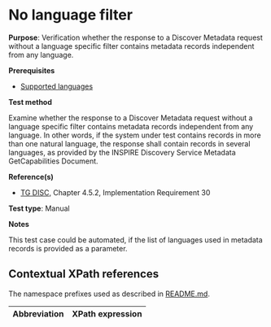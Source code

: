 # No language filter

**Purpose**: Verification whether the response to a Discover Metadata request without a language specific filter contains metadata records independent from any language.

**Prerequisites**

* [Supported languages](supported-languages.md)

**Test method**

Examine whether the response to a Discover Metadata request without a language specific filter contains metadata records independent from any language. In other words, if the system under test contains records in more than one natural language, the response shall contain records in several languages, as provided by the INSPIRE Discovery Service Metadata GetCapabilities Document.

**Reference(s)**

* [TG DISC](http://inspire.ec.europa.eu/id/ats/discovery-service/3.1/csw-iso-ap/README#ref_TG_DISC), Chapter 4.5.2, Implementation Requirement 30

**Test type**: Manual

**Notes**

This test case could be automated, if the list of languages used in metadata records is provided as a parameter.  

## Contextual XPath references

The namespace prefixes used as described in [README.md](http://inspire.ec.europa.eu/id/ats/discovery-service/3.1/csw-iso-ap/README#namespaces).

Abbreviation                                               |  XPath expression
---------------------------------------------------------- | -------------------------------------------------------------------------
